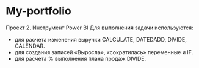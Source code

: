 # My-portfolio
Проект 2.
Инструмент Power BI
Для выполнения задачи используются:
- для расчета изменения выручки CALCULATE, DATEDADD, DIVIDE, CALENDAR.
- для создания записей «Выросла», «сократилась» переменные и IF.
- для расчета % выполнения плана продаж DIVIDE.

